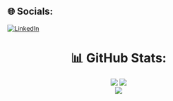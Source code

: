 ## 🌐 Socials:
[![LinkedIn](https://img.shields.io/badge/LinkedIn-%230077B5.svg?logo=linkedin&logoColor=white)](https://linkedin.com/in/https://www.linkedin.com/in/pritammaharjan/) 

<div align="center">

# 📊 GitHub Stats:
![](https://github-readme-stats.vercel.app/api/top-langs/?username=pritammaharjan86&theme=dark&hide_border=true&include_all_commits=true&count_private=true&layout=compact)
![](https://github-readme-stats.vercel.app/api?username=pritammaharjan86&theme=dark&hide_border=true&include_all_commits=true&count_private=true)<br/>
![](https://github-readme-streak-stats.herokuapp.com/?user=pritammaharjan86&theme=dark&hide_border=true)<br/>

</div>

